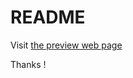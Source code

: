 # README
Visit <a href="https://codesandbox.io/s/github/Tsirimaholy/tributeKB" target="_blank">the preview web page<a>

Thanks !
